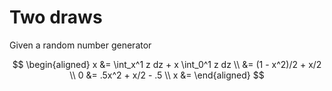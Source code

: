 # Two draws

Given a random number generator

$$
\begin{aligned}
x &= \int_x^1 z dz + x \int_0^1 z dz \\
&= (1 - x^2)/2 + x/2 \\
0 &= .5x^2 + x/2 - .5 \\
x &=
\end{aligned}
$$
